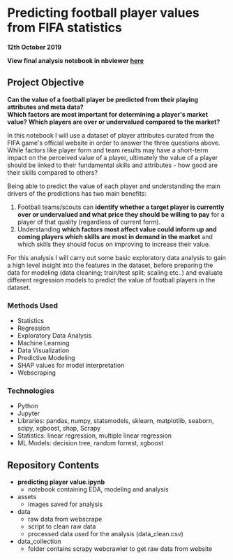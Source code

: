 # Predicting football player values from FIFA statistics
**12th October 2019**

**View final analysis notebook in nbviewer <a href="https://nbviewer.jupyter.org/github/julian-west/sofifa-analysis/blob/master/predicting%20player%20value.ipynb" target="_blank">here</a>**

## Project Objective
**Can the value of a football player be predicted from their playing attributes and meta data?**  
**Which factors are most important for determining a player's market value?**
**Which players are over or undervalued compared to the market?**  

In this notebook I will use a dataset of player attributes curated from the FIFA game's official website in order to answer the three questions above. While factors like player form and team results may have a short-term impact on the perceived value of a player, ultimately the value of a player should be linked to their fundamental skills and attributes - how good are their skills compared to others? 

Being able to predict the value of each player and understanding the main drivers of the predictions has two main benefits:

1. Football teams/scouts can **identify whether a target player is currently over or undervalued and what price they should be willing to pay** for a player of that quality (regardless of current form).
2. Understanding **which factors most affect value could inform up and coming players which skills are most in demand in the market** and which skills they should focus on improving to increase their value.

For this analysis I will carry out some basic exploratory data analysis to gain a high level insight into the features in the dataset, before preparing the data for modeling (data cleaning; train/test split; scaling etc..) and evaluate different regression models to predict the value of football players in the dataset.


### Methods Used
* Statistics
* Regression
* Exploratory Data Analysis
* Machine Learning
* Data Visualization
* Predictive Modeling
* SHAP values for model interpretation
* Webscraping

### Technologies 
* Python
* Jupyter
* Libraries: pandas, numpy, statsmodels, sklearn, matplotlib, seaborn, scipy, xgboost, shap, Scrapy
* Statistics: linear regression, multiple linear regression
* ML Models: decision tree, random forrest, xgboost


## Repository Contents

* **predicting player value.ipynb**  
	- notebook containing EDA, modeling and analysis  
* assets  
	- images saved for analysis  
* data
	- raw data from webscrape  
	- script to clean raw data  
	- processed data used for the analysis (data_clean.csv)  
* data_collection  
	- folder contains scrapy webcrawler to get raw data from website  



